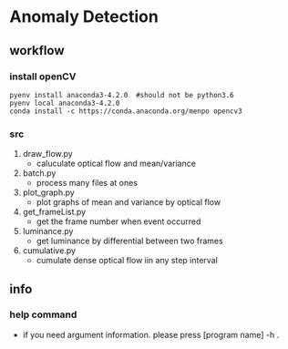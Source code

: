 # Anomaly Detection

## workflow
### install openCV
```
pyenv install anaconda3-4.2.0  #should not be python3.6
pyenv local anaconda3-4.2.0
conda install -c https://conda.anaconda.org/menpo opencv3
```

### src
1. draw_flow.py
    * caluculate optical flow and mean/variance
2. batch.py
    * process many files at ones
3. plot_graph.py
    * plot graphs of mean and variance by optical flow
4. get_frameList.py
    * get the frame number when event occurred 
5. luminance.py
    * get luminance by differential between two frames
6. cumulative.py
	* cumulate dense optical flow iin any step interval

## info
### help command
   * if you need argument information. please press [program name] -h .
